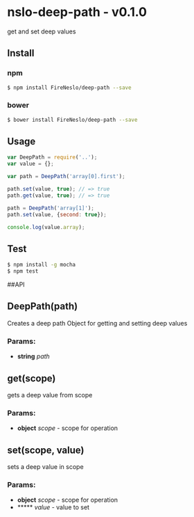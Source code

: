 nslo-deep-path - v0.1.0
===
get and set deep values
## Install
### npm
```bash
$ npm install FireNeslo/deep-path --save
```
### bower
```bash
$ bower install FireNeslo/deep-path --save
```
## Usage
```js
var DeepPath = require('..');
var value = {};

var path = DeepPath('array[0].first');

path.set(value, true); // => true
path.get(value, true); // => true

path = DeepPath('array[1]');
path.set(value, {second: true});

console.log(value.array);
```
## Test
```bash
$ npm install -g mocha
$ npm test
```
##API

<!-- Start /home/fireneslo/Dropbox/nslo/deep-path/index.js -->

## DeepPath(path)

Creates a deep path Object for getting and setting deep values

### Params: 

* **string** *path* 

## get(scope)

gets a deep value from scope

### Params: 

* **object** *scope* - scope for operation

## set(scope, value)

sets a deep value in scope

### Params: 

* **object** *scope* - scope for operation
* ***** *value* - value to set

<!-- End /home/fireneslo/Dropbox/nslo/deep-path/index.js -->

